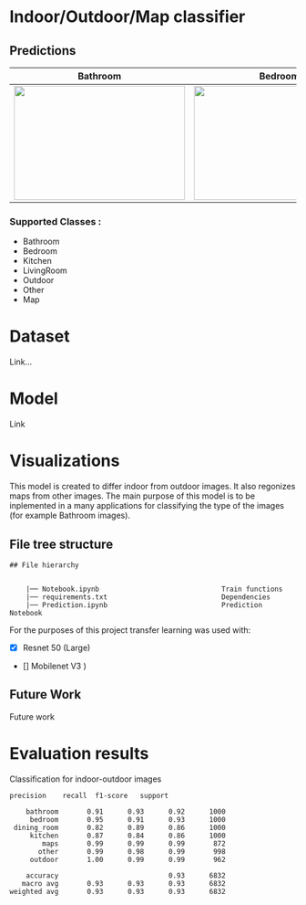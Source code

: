 # Indoor/Outdoor/Map classifier

## Predictions

| Bathroom | Bedroom | Map |
| :------: | :------: | :------: |
| <img src="https://cdn2.furniture1.eu/v7/_v2_/543/543202.jpg?w=700&h=440&p=fw" width = 300px height = 200px > | <img src="https://cdn2.furniture1.eu/v7/_v2_/494/494166.jpg?w=700&h=440&p=fw" width = "300px" height = "200px" > |<img src="https://media.wired.com/photos/59269cd37034dc5f91bec0f1/191:100/w_1280,c_limit/GoogleMapTA.jpg" width = "300px" height = "200px" > |

### Supported Classes :
* Bathroom
* Bedroom
* Kitchen
* LivingRoom
* Outdoor
* Other
* Map

# Dataset
Link...

# Model 
Link
# Visualizations

This model is created to differ indoor from outdoor images. It also regonizes maps from other images. The main purpose of this model is to be inplemented in a many applications for classifying the type of the images (for example Bathroom images).

## File tree structure 

```
## File hierarchy
    

    |── Notebook.ipynb                              Train functions
    |── requirements.txt                            Dependencies
    |── Prediction.ipynb                            Prediction Notebook

```



For the purposes of this project transfer learning was used with: 
- [x] Resnet 50 (Large)
- [] Mobilenet V3 )

## Future Work

Future work

# Evaluation results
Classification for indoor-outdoor images

```
precision    recall  f1-score   support

    bathroom       0.91      0.93      0.92      1000
     bedroom       0.95      0.91      0.93      1000
 dining_room       0.82      0.89      0.86      1000
     kitchen       0.87      0.84      0.86      1000
        maps       0.99      0.99      0.99       872
       other       0.99      0.98      0.99       998
     outdoor       1.00      0.99      0.99       962

    accuracy                           0.93      6832
   macro avg       0.93      0.93      0.93      6832
weighted avg       0.93      0.93      0.93      6832
```

